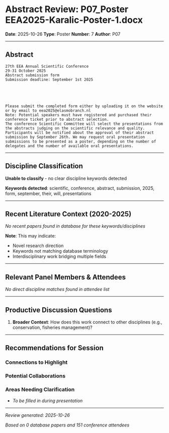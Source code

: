 # Abstract Review: P07_Poster EEA2025-Karalic-Poster-1.docx

**Date**: 2025-10-26
**Type**: Poster
**Number**: 7
**Author**: P07

---

## Abstract

```
27th EEA Annual Scientific Conference
29-31 October 2025
Abstract submission form
Submission deadline: September 1st 2025 





Please submit the completed form either by uploading it on the website or by email to eea2025@elasmobranch.nl  
Note: Potential speakers must have registered and purchased their conference ticket prior to abstract selection.
The conference Scientific Committee will select the presentations from the abstracts judging on the scientific relevance and quality. Participants will be notified about the approval of their abstract submission by September 26th. We may request oral presentation submissions to be presented as a poster, depending on the number of delegates and the number of available oral presentations.
```

---

## Discipline Classification

**Unable to classify** - no clear discipline keywords detected

**Keywords detected**: scientific, conference, abstract, submission, 2025, form, september, their, will, presentations


---

## Recent Literature Context (2020-2025)


*No recent papers found in database for these keywords/disciplines*

**Note**: This may indicate:
- Novel research direction
- Keywords not matching database terminology
- Interdisciplinary work bridging multiple fields

---

## Relevant Panel Members & Attendees


*No direct discipline matches found in attendee list*

---

## Productive Discussion Questions


1. **Broader Context**: How does this work connect to other disciplines (e.g., conservation, fisheries management)?


---

## Recommendations for Session

### Connections to Highlight


### Potential Collaborations


### Areas Needing Clarification

- _To be filled in during presentation_

---


*Review generated: 2025-10-26*

*Based on 0 database papers and 151 conference attendees*
